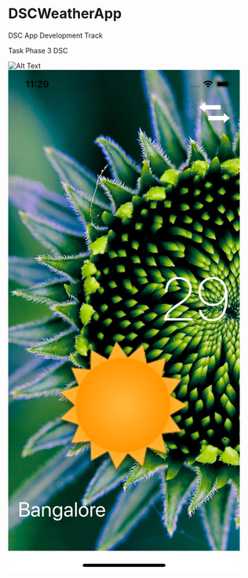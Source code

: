 # DSCWeatherApp
DSC App Development Track

Task Phase 3 DSC

![Alt Text](/Screenshots/CitySearchView.png?raw=true)![Alt Text](/Screenshots/BangaloreWeather.png?raw=true)
